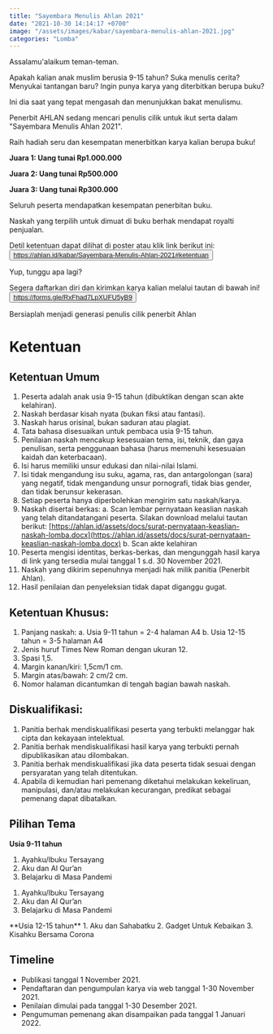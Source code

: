 ```yaml
---
title: "Sayembara Menulis Ahlan 2021"
date: "2021-10-30 14:14:17 +0700"
image: "/assets/images/kabar/sayembara-menulis-ahlan-2021.jpg"
categories: "Lomba"
---
```


Assalamu'alaikum teman-teman.

<div class="alert alert-warning" role="alert">
Apakah kalian anak muslim berusia 9-15 tahun?
Suka menulis cerita?
Menyukai tantangan baru?
Ingin punya karya yang diterbitkan berupa buku?
</div>

Ini dia saat yang tepat mengasah dan menunjukkan bakat menulismu. 

Penerbit AHLAN sedang mencari penulis cilik untuk ikut serta dalam "Sayembara Menulis Ahlan 2021".

Raih hadiah seru dan kesempatan menerbitkan karya kalian berupa buku!
   
**Juara 1: Uang tunai Rp1.000.000** 

**Juara 2: Uang tunai Rp500.000**

**Juara 3: Uang tunai Rp300.000**

Seluruh peserta mendapatkan kesempatan penerbitan buku.

Naskah yang terpilih untuk dimuat di buku berhak mendapat royalti penjualan.

Detil ketentuan dapat dilihat di poster atau klik link berikut ini:<br />
<button type="button" class="btn btn-light" href="https://ahlan.id/kabar/Sayembara-Menulis-Ahlan-2021#ketentuan">https://ahlan.id/kabar/Sayembara-Menulis-Ahlan-2021#ketentuan</button>


Yup, tunggu apa lagi?

Segera daftarkan diri dan kirimkan karya kalian melalui tautan di bawah ini!<br />
<button type="button" class="btn btn-primary" href="https://forms.gle/RxFhad7LpXUFU5yB9">https://forms.gle/RxFhad7LpXUFU5yB9</button>

Bersiaplah menjadi generasi penulis cilik penerbit Ahlan

# Ketentuan
## Ketentuan Umum

1. Peserta adalah anak usia 9-15 tahun (dibuktikan dengan scan akte kelahiran).
1. Naskah berdasar kisah nyata (bukan fiksi atau fantasi).
1. Naskah harus orisinal, bukan saduran atau plagiat.
1. Tata bahasa disesuaikan untuk pembaca usia 9-15 tahun.
1. Penilaian naskah mencakup kesesuaian tema, isi, teknik, dan gaya penulisan, serta penggunaan bahasa (harus memenuhi kesesuaian kaidah dan keterbacaan).
1. Isi harus memiliki unsur edukasi dan nilai-nilai Islami. 
1. Isi tidak mengandung isu suku, agama, ras, dan antargolongan (sara) yang negatif, tidak mengandung unsur pornografi, tidak bias gender, dan tidak berunsur kekerasan.
1. Setiap peserta hanya diperbolehkan mengirim satu naskah/karya.
1. Naskah disertai berkas:
    a. Scan lembar pernyataan keaslian naskah yang telah ditandatangani peserta. Silakan download melalui tautan berikut: [https://ahlan.id/assets/docs/surat-pernyataan-keaslian-naskah-lomba.docx](https://ahlan.id/assets/docs/surat-pernyataan-keaslian-naskah-lomba.docx)
    b. Scan akte kelahiran
1. Peserta mengisi identitas, berkas-berkas, dan mengunggah hasil karya di link yang tersedia mulai tanggal 1 s.d. 30 November 2021. 
1. Naskah yang dikirim sepenuhnya menjadi hak milik panitia (Penerbit Ahlan).
1. Hasil penilaian dan penyeleksian tidak dapat diganggu gugat.
       
## Ketentuan Khusus:

1. Panjang naskah:
    a. Usia 9-11 tahun = 2-4 halaman A4
    b. Usia 12-15 tahun = 3-5 halaman A4
2. Jenis huruf Times New Roman dengan ukuran 12.
3. Spasi 1,5.
4. Margin kanan/kiri: 1,5cm/1 cm.
5. Margin atas/bawah: 2 cm/2 cm.
6. Nomor halaman dicantumkan di tengah bagian bawah naskah.

## Diskualifikasi:
1. Panitia berhak mendiskualifikasi peserta yang terbukti melanggar hak cipta dan kekayaan intelektual.
2. Panitia berhak mendiskualifikasi hasil karya yang terbukti pernah dipublikasikan atau dilombakan.
3. Panitia berhak mendiskualifikasi jika data peserta tidak sesuai dengan persyaratan yang telah ditentukan.
4. Apabila di kemudian hari pemenang diketahui melakukan kekeliruan, manipulasi, dan/atau melakukan kecurangan, predikat sebagai pemenang dapat dibatalkan.

## Pilihan Tema
**Usia 9-11 tahun**
1. Ayahku/Ibuku Tersayang
2. Aku dan Al Qur’an
3. Belajarku di Masa Pandemi
<ol>
  <li>Ayahku/Ibuku Tersayang</li>
  <li>Aku dan Al Qur’an</li>
  <li>Belajarku di Masa Pandemi</li>
</ol>
**Usia 12-15 tahun**
1. Aku dan Sahabatku
2. Gadget Untuk Kebaikan
3. Kisahku Bersama Corona

## Timeline
- Publikasi tanggal 1 November 2021.
- Pendaftaran dan pengumpulan karya via web tanggal 1-30 November 2021.
- Penilaian dimulai pada tanggal 1-30 Desember 2021.
- Pengumuman pemenang akan disampaikan pada tanggal 1 Januari 2022.
